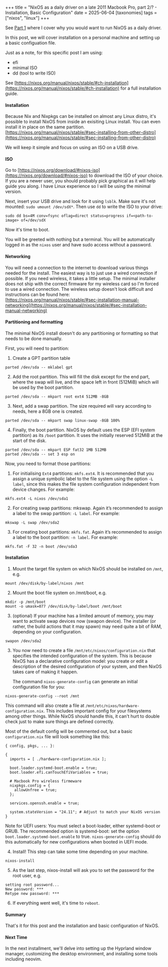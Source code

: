 +++
title = "NixOS as a daily driver on a late 2011 Macbook Pro, part 2/? - Installation, Basic Configuration"
date = 2025-06-04
[taxonomies]
tags = ["nixos", "linux"]
+++

See [Part 1](/blog/2025/nixos-daily-driver-1) where I cover why you would want
to run NixOS as a daily driver.

In this post, we will cover installation on a personal machine and setting up
a basic configuation file.

Just as a note, for this specific post I am using:
- efi
- minimal ISO
- dd (tool to write ISO)

See [https://nixos.org/manual/nixos/stable/#ch-installation](https://nixos.org/manual/nixos/stable/#ch-installation)
for a full installation guide.

#### Installation

Because Nix and Nixpkgs can be installed on almost any Linux distro, it's possible
to install NixOS from inside an exisiting Linux install. You can even install
it in place on the same partition.
[https://nixos.org/manual/nixos/stable/#sec-installing-from-other-distro](https://nixos.org/manual/nixos/stable/#sec-installing-from-other-distro)

We will keep it simple and focus on using an ISO on a USB drive.

#### ISO

Go to [https://nixos.org/download/#nixos-iso](https://nixos.org/download/#nixos-iso)
to download the ISO of your choice. If you are a newer user, you should probably
pick graphical as it will help guide you along. I have Linux experience so I
will be using the minimal version.

Next, insert your USB drive and look for it using `lsblk`.
Make sure it's not mounted: `sudo umount /dev/sdX*`.
Then use `dd` to write the ISO to your drive:

`sudo dd bs=4M conv=fsync oflag=direct status=progress if=<path-to-image> of=/dev/sdX`

Now it's time to boot.

You will be greeted with nothing but a terminal. You will be automatically
logged in as the `nixos` user and have sudo access without a password.

#### Networking

You will need a connection to the internet to download various things needed
for the install. The easiest way is to just use a wired connection if possible.
If you need wireless, it takes a little setup. The minimal installer does not
ship with the correct firmware for my wireless card so I'm forced to use a wired
connection. The wireless setup doesn't look difficult and instructions can be
found here:
[https://nixos.org/manual/nixos/stable/#sec-installation-manual-networking](https://nixos.org/manual/nixos/stable/#sec-installation-manual-networking)


#### Partitioning and formatting

The minimal NixOS install doesn't do any partitioning or formatting so that
needs to be done manually.

First, you will need to partition:

1. Create a GPT partition table

`parted /dev/sda -- mklabel gpt`

2. Add the root partition. This will fill the disk except for the end part,
   where the swap will live, and the space left in front (512MiB) which will be
   used by the boot partition.

`parted /dev/sda -- mkpart root ext4 512MB -8GB`

3. Next, add a swap partition. The size required will vary according to needs, here a 8GB one is created.

`parted /dev/sda -- mkpart swap linux-swap -8GB 100%`

4. Finally, the boot partition. NixOS by default uses the ESP (EFI system
   partition) as its `/boot` partition. It uses the initially reserved 512MiB at
   the start of the disk.

```
parted /dev/sda -- mkpart ESP fat32 1MB 512MB
parted /dev/sda -- set 3 esp on
```

Now, you need to format those partitions:

1. For initialising `Ext4` partitions: `mkfs.ext4`. It is recommended that you
assign a unique symbolic label to the file system using the option `-L label`,
since this makes the file system configuration independent from device changes.
For example:

`mkfs.ext4 -L nixos /dev/sda1`

2. For creating swap partitions: mkswap. Again it’s recommended to assign a
label to the swap partition: `-L label`. For example:

`mkswap -L swap /dev/sda2`

3. For creating boot partitions: `mkfs.fat`. Again it’s recommended to assign a
   label to the boot partition: `-n label`. For example:

`mkfs.fat -F 32 -n boot /dev/sda3`

#### Installation

1. Mount the target file system on which NixOS should be installed on `/mnt`,
e.g.

`mount /dev/disk/by-label/nixos /mnt`

2. Mount the boot file system on /mnt/boot, e.g.

```
mkdir -p /mnt/boot
mount -o umask=077 /dev/disk/by-label/boot /mnt/boot
```

3. (optional) If your machine has a limited amount of memory, you may want to
   activate swap devices now (swapon device). The installer (or rather, the
   build actions that it may spawn) may need quite a bit of RAM, depending on
   your configuration.

`swapon /dev/sda2`

3. You now need to create a file `/mnt/etc/nixos/configuration.nix` that
   specifies the intended configuration of the system. This is because NixOS
   has a declarative configuration model: you create or edit a description of
   the desired configuration of your system, and then NixOS takes care of
   making it happen.

   The command `nixos-generate-config` can generate an initial configuration
   file for you:

`nixos-generate-config --root /mnt`

This command will also create a file at `/mnt/etc/nixos/hardware-configuration.nix`.
This includes important config for your filesystems among other things. While
NixOS should handle this, it can't hurt to double check just to make sure
things are defined correctly.

Most of the default config will be commented out, but a basic
`configuration.nix` file will look something like this:

```
{ config, pkgs, ... }:

{
  imports = [ ./hardware-configuration.nix ];

  boot.loader.systemd-boot.enable = true;
  boot.loader.efi.canTouchEfiVariables = true;

  # Macbook Pro wireless firmeware
  nixpkgs.config = {
    allowUnfree = true;
  };

  services.openssh.enable = true;

  system.stateVersion = "24.11"; # Adjust to match your NixOS version
}
```

Note for UEFI users: You must select a boot-loader, either systemd-boot or
GRUB. The recommended option is systemd-boot: set the option
`boot.loader.systemd-boot.enable` to true. `nixos-generate-config` should do
this automatically for new configurations when booted in UEFI mode.

4. Install! This step can take some time depending on your machine.

`nixos-install`

5. As the last step, nixos-install will ask you to set the password for the
   root user, e.g.

```
setting root password...
New password: ***
Retype new password: ***
```

6. If everything went well, it's time to `reboot`.

#### Summary

That's it for this post and the installation and basic configuration of NixOS.

#### Next Time

In the next installment, we'll delve into setting up the Hyprland window
manager, customizing the desktop environment, and installing some tools
including neovim.
